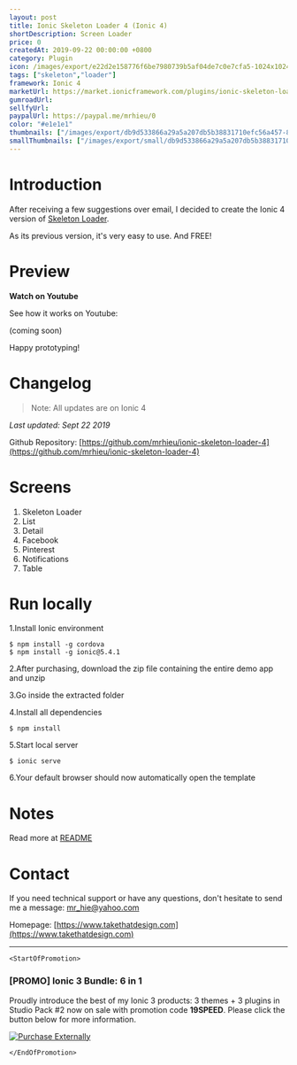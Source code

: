 ```yaml
---
layout: post
title: Ionic Skeleton Loader 4 (Ionic 4)
shortDescription: Screen Loader 
price: 0
createdAt: 2019-09-22 00:00:00 +0800
category: Plugin
icon: /images/export/e22d2e158776f6be7980739b5af04de7c0e7cfa5-1024x1024.jpg
tags: ["skeleton","loader"]
framework: Ionic 4
marketUrl: https://market.ionicframework.com/plugins/ionic-skeleton-loader-4
gumroadUrl: 
sellfyUrl: 
paypalUrl: https://paypal.me/mrhieu/0
color: "#e1e1e1"
thumbnails: ["/images/export/db9d533866a29a5a207db5b38831710efc56a457-828x1792.jpg","/images/export/9d279e35138602d232e3bd77f97791960a1a98ed-828x1792.jpg","/images/export/0500e13069b3dea28eba61ca889d3cbacc634cbb-828x1792.jpg","/images/export/27a56db8b0f3e2fd44147089980ec49757a2a44b-372x810.gif","/images/export/e4ad4b9652149c02a322581ce2d525ad8038eb04-828x1792.jpg","/images/export/538bb099ba881426811dcdf037e3857631bc3705-828x1792.jpg"]
smallThumbnails: ["/images/export/small/db9d533866a29a5a207db5b38831710efc56a457-828x1792.jpg","/images/export/small/9d279e35138602d232e3bd77f97791960a1a98ed-828x1792.jpg","/images/export/small/0500e13069b3dea28eba61ca889d3cbacc634cbb-828x1792.jpg"]
---
```


# Introduction

After receiving a few suggestions over email, I decided to create the Ionic 4 version of [Skeleton Loader](https://market.ionicframework.com/plugins/ionic-skeleton-loader).

As its previous version, it's very easy to use. And FREE!

# Preview




**Watch on Youtube**

See how it works on Youtube: 

(coming soon)


Happy prototyping!


# Changelog

> Note: All updates are on Ionic 4

*Last updated: Sept 22 2019*

Github Repository: [https://github.com/mrhieu/ionic-skeleton-loader-4](https://github.com/mrhieu/ionic-skeleton-loader-4)


# Screens

1. Skeleton Loader
2. List
3. Detail
4. Facebook
5. Pinterest
6. Notifications
7. Table

# Run locally
1.Install Ionic environment

```
$ npm install -g cordova
$ npm install -g ionic@5.4.1
```

2.After purchasing, download the zip file containing the entire demo app and unzip

3.Go inside the extracted folder

4.Install all dependencies

```
$ npm install
```

5.Start local server
```
$ ionic serve
```

6.Your default browser should now automatically open the template


# Notes

Read more at [README](https://github.com/mrhieu/ionic-skeleton-loader-4/blob/master/README.md)


# Contact
If you need technical support or have any questions, don't hesitate to send me a message: [mr_hie@yahoo.com](mailto:mr_hie@yahoo.com)

Homepage: [https://www.takethatdesign.com](https://www.takethatdesign.com)


------------------

`<StartOfPromotion>`
### [PROMO] Ionic 3 Bundle: 6 in 1
Proudly introduce the best of my Ionic 3 products: 3 themes + 3 plugins in Studio Pack #2  now on sale with promotion code **19SPEED**. Please click the button below for more information.

[![Purchase Externally](http://bit.ly/2E4p4z3)](https://gum.co/ionic3-ui-bundle)

`</EndOfPromotion>`